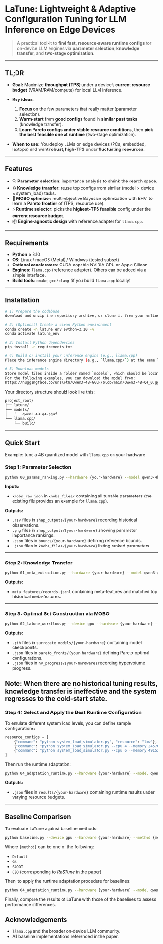 # LaTune: Lightweight & Adaptive Configuration Tuning for LLM Inference on Edge Devices

> A practical toolkit to **find fast, resource-aware runtime configs** for on-device LLM engines via **parameter selection**, **knowledge transfer**, and **two‑stage optimization**.

---

## TL;DR

* **Goal:** Maximize **throughput (TPS)** under a device’s **current resource budget** (VRAM/RAM/compute) for local LLM inference.
* **Key ideas:**

  1. **Focus** on the few parameters that really matter (parameter selection).
  2. **Warm‑start** from **good configs** found in **similar past tasks** (knowledge transfer).
  3. **Learn Pareto configs under stable resource conditions**, then **pick the best feasible one at runtime** (two‑stage optimization).
* **When to use:** You deploy LLMs on edge devices (PCs, embedded, laptops) and want **robust, high‑TPS** under **fluctuating resources**.

---

## Features

* 🔍 **Parameter selection**: importance analysis to shrink the search space.
* ♻️ **Knowledge transfer**: reuse top configs from similar (model × device × system_load) tasks.
* 🧠 **MOBO optimizer**: multi‑objective Bayesian optimization with EHVI to learn a **Pareto frontier** of (TPS, resource use).
* ⚡ **Runtime selector**: picks the **highest‑TPS feasible** config under the **current resource budget**.
* 📦 **Engine‑agnostic design** with reference adapter for `llama.cpp`.

---



## Requirements

* **Python** ≥ 3.10
* **OS**: Linux / macOS (Metal) / Windows (tested subset)
* **Optional accelerators**: CUDA‑capable NVIDIA GPU or Apple Silicon
* **Engines**: `llama.cpp` (reference adapter). Others can be added via a simple interface.
* **Build tools**: `cmake`, `gcc/clang` (if you build `llama.cpp` locally)

---

## Installation

```bash
# 1) Prepare the codebase
download and unzip the repository archive, or clone it from your online source.

# 2) (Optional) Create a clean Python environment
conda create -n latune_env python=3.10 -y
conda activate latune_env

# 3) Install Python dependencies
pip install -r requirements.txt

# 4) Build or install your inference engine (e.g., llama.cpp)
Place the inference engine directory (e.g., `llama.cpp/`) at the same level as the `latune` folder, and build it into an executable.

# 5) Download models
Store model files inside a folder named `models`, which should be located at the same level as `latune`.
For the following examples, you can download the model from:
https://huggingface.co/unsloth/Qwen3-4B-GGUF/blob/main/Qwen3-4B-Q4_0.gguf
```

Your directory structure should look like this:
```bash
project_root/
├── latune/
├── models/
│   └── qwen3-4B-q4.gguf
└── llama.cpp/
    └── build/
```
---


## Quick Start

Example: tune a 4B quantized model with `llama.cpp` on your hardware

### Step 1: Parameter Selection

```bash
python 00_params_ranking.py --hardware {your-hardware} --model qwen3-4b --quant q4
```

**Inputs:**

* `knobs_raw.json` in `knobs_files/` containing all tunable parameters (the existing file provides an example for `llama.cpp`).

**Outputs:**

* `.csv` files in `shap_outputs/{your-hardware}` recording historical observations.
* `.png` files in `shap_outputs/{your-hardware}` showing parameter importance rankings.
* `.json` files in `bounds/{your-hardware}` defining reference bounds.
* `.json` files in `knobs_files/{your-hardware}` listing ranked parameters.

---

### Step 2: Knowledge Transfer

```bash
python 01_meta_extraction.py --hardware {your-hardware} --model qwen3-4b --quant q4
```

**Outputs:**

* `meta_features/records.jsonl` containing meta‑features and matched top historical meta‑features.

---

### Step 3: Optimal Set Construction via MOBO

```bash
python 02_latune_workflow.py --device gpu --hardware {your-hardware} --model qwen3-4b --quant q4
```

**Outputs:**

* `.pth` files in `surrogate_models/{your-hardware}` containing model checkpoints.
* `.json` files in `pareto_fronts/{your-hardware}` defining Pareto‑optimal configurations.
* `.json` files in `hv_progress/{your-hardware}` recording hypervolume progress.

Note: When there are no historical tuning results, knowledge transfer is ineffective and the system regresses to the cold-start state.
---

### Step 4: Select and Apply the Best Runtime Configuration

To emulate different system load levels, you can define sample configurations:

```python
resource_configs = [
    {"command": "python system_load_simulator.py", "resource": "low"},
    {"command": "python system_load_simulator.py --cpu 4 --memory 24576 --gpu-calc 1 --gpu-mem 4", "resource": "mid"},
    {"command": "python system_load_simulator.py --cpu 6 --memory 49152 --gpu-calc 2 --gpu-mem 6", "resource": "high"},
]
```

Then run the runtime adaptation:

```bash
python 04_adaptation_runtime.py --hardware {your-hardware} --model qwen3-4b --quant q4 --resource low
```

**Outputs:**

* `.json` files in `results/{your-hardware}` containing runtime results under varying resource budgets.

---

## Baseline Comparison

To evaluate LaTune against baseline methods:

```bash
python baseline.py --device gpu --hardware {your-hardware} --method {method} --model qwen3-4b --quant q4
```

Where `{method}` can be one of the following:

* `Default`
* `GA`
* `SCOOT`
* `CBO` (corresponding to *ReSTune* in the paper)

Then, to apply the runtime adaptation procedure for baselines:

```bash
python 04_adaptation_runtime.py --hardware {your-hardware} --model qwen3-4b --quant q4 --resource low
```

Finally, compare the results of LaTune with those of the baselines to assess performance differences.



## Acknowledgements

* `llama.cpp` and the broader on‑device LLM community.
* All baseline implementations referenced in the paper.
